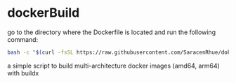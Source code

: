 # dockerBuild

go to the directory where the Dockerfile is located and run the following command:

```bash
bash -c "$(curl -fsSL https://raw.githubusercontent.com/SaracenRhue/dokerBuild/main/start.sh)"
```

a simple script to build multi-architecture docker images (amd64, arm64) with buildx
